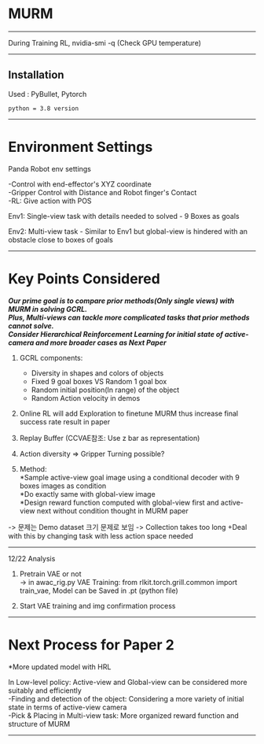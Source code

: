 # MURM

--------------------------

During Training RL,
nvidia-smi -q (Check GPU temperature)

--------------------------

## Installation

Used : PyBullet, Pytorch

```
python = 3.8 version

```

--------------------------
# Environment Settings

Panda Robot env settings  
  
-Control with end-effector's XYZ coordinate  
-Gripper Control with Distance and Robot finger's Contact  
-RL: Give action with POS  

  
Env1: Single-view task with details needed to solved
      - 9 Boxes as goals 
    
Env2: Multi-view task 
      - Similar to Env1 but global-view is hindered with an obstacle close to boxes of goals

--------------------------
# Key Points Considered  


***Our prime goal is to compare prior methods(Only single views) with MURM in solving GCRL.***  
***Plus, Multi-views can tackle more complicated tasks that prior methods cannot solve.***  
***Consider Hierarchical Reinforcement Learning for initial state of active-camera and more broader cases as Next Paper***  

1. GCRL components:  
   * Diversity in shapes and colors of objects  
   * Fixed 9 goal boxes VS Random 1 goal box   
   * Random initial position(In range) of the object
   * Random Action velocity in demos

2. Online RL will add Exploration to finetune MURM thus increase final success rate result in paper   
  
3. Replay Buffer (CCVAE참조: Use z bar as representation)  

4. Action diversity => Gripper Turning possible?  

5. Method:  
    *Sample active-view goal image using a conditional decoder with 9 boxes images as condition   
    *Do exactly same with global-view image  
    *Design reward function computed with global-view first and active-view next without condition thought in MURM paper  
      
  
-> 문제는 Demo dataset 크기 문제로 보임 -> Collection takes too long 
+Deal with this by changing task with less action space needed    

--------------------------

12/22 Analysis  
1. Pretrain VAE or not  
    -> in awac_rig.py
    VAE Training: from rlkit.torch.grill.common import train_vae, Model can be Saved in .pt (python file)  
 
2. Start VAE training and img confirmation process

--------------------------

# Next Process for Paper 2  

*More updated model with HRL  

In Low-level policy: Active-view and Global-view can be considered more suitably and efficiently      
-Finding and detection of the object: Considering a more variety of initial state in terms of active-view camera    
-Pick & Placing in Multi-view task: More organized reward function and structure of MURM  


--------------------------

